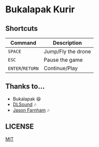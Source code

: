 # Bukalapak Kurir

## Shortcuts
| Command | Description |
|---|---|
| `SPACE` | Jump/Fly the drone |
| `ESC` | Pause the game |
| `ENTER`/`RETURN` | Continue/Play |

## Thanks to...
* Bukalapak 😆
* [DLSound](https://www.dl-sounds.com/royalty-free/sunny-day-whistler/) 🎶
* [Jason Farnham](https://www.youtube.com/watch?v=x1T6QFpd0J4) 🎶

## LICENSE
[MIT](https://github.com/HilmiZul/BukaGame/blob/master/LICENSE)